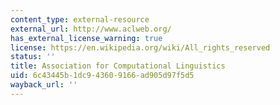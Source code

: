 ```yaml
---
content_type: external-resource
external_url: http://www.aclweb.org/
has_external_license_warning: true
license: https://en.wikipedia.org/wiki/All_rights_reserved
status: ''
title: Association for Computational Linguistics
uid: 6c43445b-1dc9-4360-9166-ad905d97f5d5
wayback_url: ''
---
```

